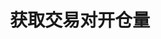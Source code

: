 ---
title: 获取交易对开仓量
position_number: 20
type: get
description: /future/market/v1/public/contract/open-interest
parameters:
    -
        name: symbol
        type: string
        mandatory: true
        default: N/A
        description: 交易对
        ranges:
content_markdown: 注：**此方法不需要签名**
left_code_blocks:
    -
        code_block: "public void getKLine() {\r\n\tString text = HttpUtil.get(URL + \"/data/api/future/market/v1/getKLine?market=btc_usdt&type=1min&since=0\");\r\n\tSystem.out.println(text);\r\n}"
        title: Java
        language: java
right_code_blocks:
    - code_block: |-
        {
          "error": {
            "code": "",
            "msg": ""
          },
          "msgInfo": "",
          "result": {
            "symbol": "", //交易对
            "openInterest": "", //开仓量
            "openInterestUsd": 0, //开仓价值
            "time": "", //时间
          },
          "returnCode": 0
        }
      title: Response
      language: json
---
